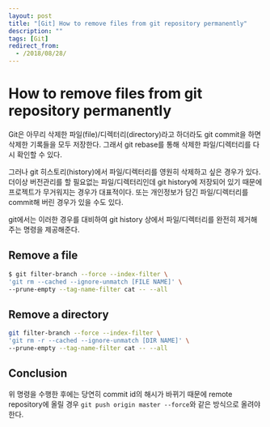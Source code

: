 ```yaml
---
layout: post
title: "[Git] How to remove files from git repository permanently"
description: ""
tags: [Git]
redirect_from:
  - /2018/08/28/
---
```


# How to remove files from git repository permanently

Git은 아무리 삭제한 파일(file)/디렉터리(directory)라고 하더라도 git commit을 하면 삭제한 기록들을 모두 저장한다. 그래서 git rebase를 통해 삭제한 파일/디렉터리를 다시 확인할 수 있다.

그러나 git 히스토리(history)에서 파일/디렉터리를 영원히 삭제하고 싶은 경우가 있다. 더이상 버전관리를 할 필요없는 파일/디렉터리인데 git history에 저장되어 있기 때문에 프로젝트가 무거워지는 경우가 대표적이다. 또는 개인정보가 담긴 파일/디렉터리를 commit해 버린 경우가 있을 수도 있다.

git에서는 이러한 경우를 대비하여 git history 상에서 파일/디렉터리를 완전히 제거해주는 명령을 제공해준다.

## Remove a file

```sh
$ git filter-branch --force --index-filter \
'git rm --cached --ignore-unmatch [FILE NAME]' \
--prune-empty --tag-name-filter cat -- --all
```

## Remove a directory

```sh
git filter-branch --force --index-filter \
'git rm -r --cached --ignore-unmatch [DIR NAME]' \
--prune-empty --tag-name-filter cat -- --all
```

## Conclusion

위 명령을 수행한 후에는 당연히 commit id의 해시가 바뀌기 때문에 remote repository에 올릴 경우 `git push origin master --force`와 같은 방식으로 올려야 한다.
